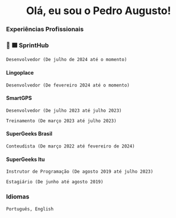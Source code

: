 <h1 align="center"> Olá, eu sou o Pedro Augusto! </h1>

### Experiências Profissionais

### 🐙 🟪 SprintHub 

`Desenvolvedor (De julho de 2024 até o momento)`

#### Lingoplace

`Desenvolvedor (De fevereiro 2024 até o momento)`

#### SmartGPS

`Desenvolvedor (De julho 2023 até julho 2023)`

`Treinamento (De março 2023 até julho 2023)`

#### SuperGeeks Brasil

`Conteudista (De março 2022 até fevereiro de 2024)`

#### SuperGeeks Itu

`Instrutor de Programação (De agosto 2019 até julho 2023)`

`Estagiário (De junho até agosto 2019)`

### Idiomas 

`Português, English`
